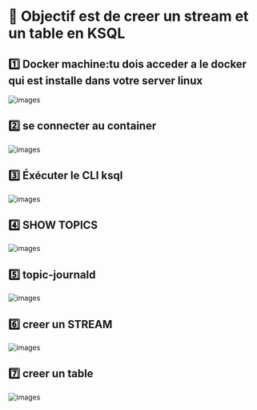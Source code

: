 # :bookmark: Objectif est de creer un stream et un table en KSQL

:one: Docker machine:tu dois acceder a le docker qui est installe dans votre server linux 
-----------------------------------------------------------------------

![images](1.PNG)

:two: se connecter au container
--------------------------------
![images](2.PNG)

:three: Éxécuter le CLI ksql
-----------------------------
![images](3.PNG)

:four: SHOW TOPICS
------------------
![images](4.PNG)

:five: topic-journald
----------------------
![images](5.PNG)

:six: creer un STREAM 
----------------------
![images](6.PNG)

:seven: creer un table 
----------------------
![images](7.PNG)
